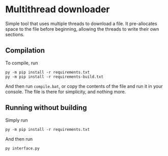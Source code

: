 # Multithread downloader
Simple tool that uses multiple threads to download a file. It pre-allocates space to the file before beginning, allowing the threads to write their own sections.

## Compilation
To compile, run
```
py -m pip install -r requirements.txt
py -m pip install -r requirements-build.txt
```

And then run `compile.bat`, or copy the contents of the file and run it in your console. The file is there for simplicity, and nothing more.

## Running without building
Simply run
```
py -m pip install -r requirements.txt
```

And then run
```
py interface.py
```
